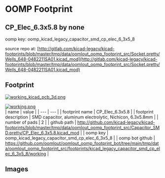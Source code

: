 # OOMP Footprint  
## CP_Elec_6.3x5.8  by none  
  
oomp key: oomp_kicad_legacy_capacitor_smd_cp_elec_6_3x5_8  
  
source repo at: [http://gitlab.com/kicad-legacy/kicad-footprints/blob/master/tmp/data/oomlout_oomp_footprint_src/Socket.pretty/Wells_648-0482211SA01.kicad_mod](http://gitlab.com/kicad-legacy/kicad-footprints/blob/master/tmp/data/oomlout_oomp_footprint_src/Socket.pretty/Wells_648-0482211SA01.kicad_mod)  
## Footprint  
  
[![working_kicad_pcb_3d.png](working_kicad_pcb_3d_600.png)](working_kicad_pcb_3d.png)  
  
[![working.png](working_600.png)](working.png)  
| name | value | 
| --- | --- | 
| footprint name | CP_Elec_6.3x5.8 | 
| footprint description | SMD capacitor, aluminum electrolytic, Nichicon, 6.3x5.8mm | 
| number of pads | 2 | 
| github path | http://github.com/kicad-legacy/kicad-footprints/blob/master/tmp/data/oomlout_oomp_footprint_src/Capacitor_SMD.pretty/CP_Elec_6.3x5.8.kicad_mod | 
| oomp key | oomp_kicad_legacy_capacitor_smd_cp_elec_6_3x5_8 | 
| oomp bot github | https://github.com/oomlout/oomlout_oomp_footprint_bot/tree/main/tmp/data/oomlout_oomp_footprint_src/footprints/kicad_legacy_capacitor_smd_cp_elec_6_3x5_8/working | 
## Images  
